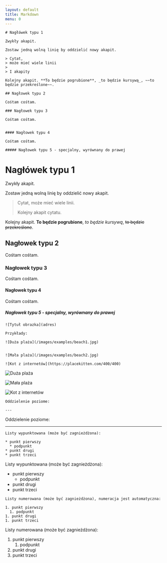 ```yaml
---
layout: default
title: Markdown
menu: 0
---
```


```
# Nagłówek typu 1

Zwykły akapit.

Zostaw jedną wolną linię by oddzielić nowy akapit.

> Cytat,
> może mieć wiele linii
>
> I akapity

Kolejny akapit. **To będzie pogrubione**, _to będzie kursywą_, ~~to będzie przekreślone~~.

## Nagłowek typu 2

Cośtam cośtam.

### Nagłowek typu 3

Cośtam cośtam.


#### Nagłowek typu 4

Cośtam cośtam.

##### Nagłowek typu 5 - specjalny, wyrównany do prawej

```

# Nagłówek typu 1

Zwykły akapit.

Zostaw jedną wolną linię by oddzielić nowy akapit.

> Cytat, może mieć wiele linii.
>
> Kolejny akapit cytatu.

Kolejny akapit. **To będzie pogrubione**, _to będzie kursywą_, ~~to będzie przekreślone~~.

## Nagłowek typu 2

Cośtam cośtam.

### Nagłowek typu 3

Cośtam cośtam.

#### Nagłowek typu 4

Cośtam cośtam.

##### Nagłowek typu 5 - specjalny, wyrównany do prawej

```
![Tytuł obrazka](adres)

Przykłady:

![Duża plaża](/images/examples/beach1.jpg)


![Mała plaża](/images/examples/beach2.jpg)

![Kot z internetów](https://placekitten.com/400/400)

```

![Duża plaża](/images/examples/beach1.jpg)

![Mała plaża](/images/examples/beach2.jpg)

![Kot z internetów](https://placekitten.com/400/400)

```
Oddzielenie poziome:

---
```

Oddzielenie poziome:

---

```
Listy wypunktowana (może być zagnieżdżona):

* punkt pierwszy
  * podpunkt
* punkt drugi
* punkt trzeci
```

Listy wypunktowana (może być zagnieżdżona):

- punkt pierwszy
  - podpunkt
- punkt drugi
- punkt trzeci

```
Listy numerowana (może być zagnieżdżona), numeracja jest automatyczna:

1. punkt pierwszy
  1. podpunkt
1. punkt drugi
1. punkt trzeci
```

Listy numerowana (może być zagnieżdżona):

1. punkt pierwszy
   1. podpunkt
1. punkt drugi
1. punkt trzeci
